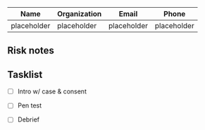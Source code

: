Name | Organization | Email | Phone
---- | ------------ | ----- | -----
placeholder | placeholder | placeholder | placeholder

## Risk notes

## Tasklist
- [ ] Intro w/ case & consent
- [ ] Pen test
- [ ] Debrief

